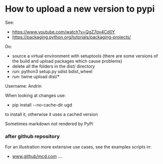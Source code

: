# How to upload a new version to pypi

See: 
- https://www.youtube.com/watch?v=QgZ7qv4Cd0Y
- https://packaging.python.org/tutorials/packaging-projects/

Do: 
- source a virtual environment with setuptools  (there are some versions of the build and upload packages which cause problems)
- delete all the folders in the dist/ directory
- *run:* python3 setup.py sdist bdist_wheel
- *run:* twine upload dist/*

Username: Andrin

When looking at changes use:

- pip install --no-cache-dir  ugd

to install it, otherwise it uses a cached version

Sometimes markdown not rendered by PyPi



### after github repository


For an illustration more extensive use cases, see the examples scripts in:

- www.github/mcd.com .... 
